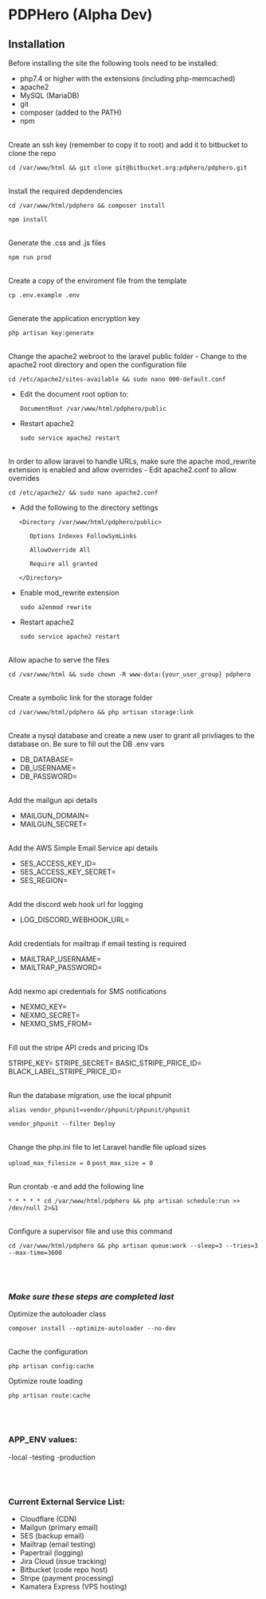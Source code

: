 # PDPHero (Alpha Dev)

## Installation
Before installing the site the following tools need to be installed:
- php7.4 or higher with the extensions (including php-memcached)
- apache2
- MySQL (MariaDB)
- git
- composer (added to the PATH)
- npm

<br/>
Create an ssh key (remember to copy it to root) and add it to bitbucket to clone the repo

`cd /var/www/html && git clone git@bitbucket.org:pdphero/pdphero.git`

<br/>
Install the required depdendencies

`cd /var/www/html/pdphero && composer install`

`npm install`

<br/>
Generate the .css and .js files

`npm run prod`

<br/>
Create a copy of the enviroment file from the template

`cp .env.example .env`

<br/>
Generate the application encryption key

`php artisan key:generate`

<br/>
Change the apache2 webroot to the laravel public folder
- Change to the apache2 root directory and open the configuration file

   `cd /etc/apache2/sites-available && sudo nano 000-default.conf`
- Edit the document root option to:

   `DocumentRoot /var/www/html/pdphero/public`
- Restart apache2

   `sudo service apache2 restart`

<br/>
In order to allow laravel to handle URLs, make sure the apache mod_rewrite extension is enabled and allow overrides
- Edit apache2.conf to allow overrides

   `cd /etc/apache2/ && sudo nano apache2.conf`
- Add the following to the directory settings

```
   <Directory /var/www/html/pdphero/public>

      Options Indexes FollowSymLinks

      AllowOverride All

      Require all granted

   </Directory>
```

- Enable mod_rewrite extension

   `sudo a2enmod rewrite`
- Restart apache2

   `sudo service apache2 restart`

<br/>
Allow apache to serve the files

`cd /var/www/html && sudo chown -R www-data:{your_user_group} pdphero`

<br/>
Create a symbolic link for the storage folder

`cd /var/www/html/pdphero && php artisan storage:link`

<br/>
Create a nysql database and create a new user to grant all privliages to the database on. Be sure to fill out the DB .env vars

- DB_DATABASE=
- DB_USERNAME=
- DB_PASSWORD=

<br/>
Add the mailgun api details

- MAILGUN_DOMAIN=
- MAILGUN_SECRET=

<br/>
Add the AWS Simple Email Service api details

- SES_ACCESS_KEY_ID=
- SES_ACCESS_KEY_SECRET=
- SES_REGION=

<br/>
Add the discord web hook url for logging

- LOG_DISCORD_WEBHOOK_URL=

<br/>
Add credentials for mailtrap if email testing is required

- MAILTRAP_USERNAME=
- MAILTRAP_PASSWORD=

<br/>
Add nexmo api credentials for SMS notifications

- NEXMO_KEY=
- NEXMO_SECRET=
- NEXMO_SMS_FROM=

<br/>
Fill out the stripe API creds and pricing IDs

STRIPE_KEY=
STRIPE_SECRET=
BASIC_STRIPE_PRICE_ID=
BLACK_LABEL_STRIPE_PRICE_ID=

<br/>
Run the database migration, use the local phpunit

`alias vendor_phpunit=vendor/phpunit/phpunit/phpunit`

`vendor_phpunit --filter Deploy`

<br/>
Change the php.ini file to let Laravel handle file upload sizes

`upload_max_filesize = 0`
`post_max_size = 0`

<br/>
Run crontab -e and add the following line

`* * * * * cd /var/www/html/pdphero && php artisan schedule:run >> /dev/null 2>&1`

<br/>
Configure a supervisor file and use this command

`cd /var/www/html/pdphero && php artisan queue:work --sleep=3 --tries=3 --max-time=3600`

<br/><br/>
### _Make sure these steps are completed last_ 

Optimize the autoloader class

   `composer install --optimize-autoloader --no-dev`

<br/>
Cache the configuration

   `php artisan config:cache`


Optimize route loading

   `php artisan route:cache`

<br/><br/>
### APP_ENV values:
-local
-testing
-production

<br/><br/>
### Current External Service List:
- Cloudflare (CDN)
- Mailgun (primary email)
- SES (backup email)
- Mailtrap (email testing)
- Papertrail (logging)
- Jira Cloud (issue tracking)
- Bitbucket (code repo host)
- Stripe (payment processing)
- Kamatera Express (VPS hosting)
